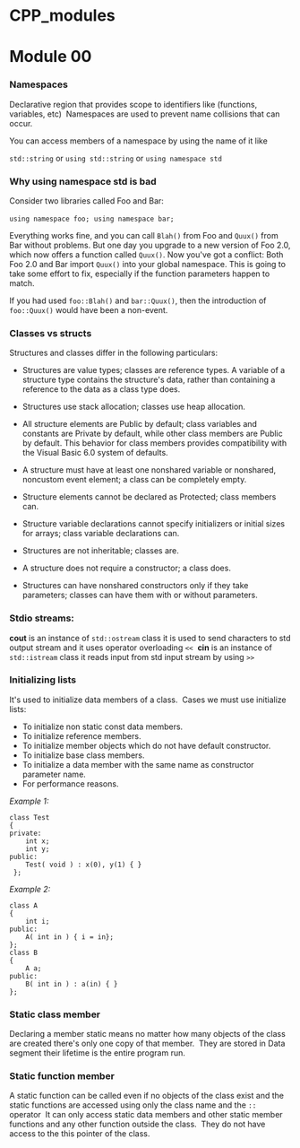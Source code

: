 # CPP_modules

# Module 00

### Namespaces 
Declarative region that provides scope to identifiers like (functions, variables, etc) 
Namespaces are used to prevent name collisions that can occur. 

You can access members of a namespace by using the name of it like  

`std::string` or `using std::string` or `using namespace std` 

### Why using namespace std is bad 

Consider two libraries called Foo and Bar: 

`using namespace foo;` 
`using namespace bar;` 

Everything works fine, and you can call `Blah()` from Foo and `Quux()` from Bar without problems.
But one day you upgrade to a new version of Foo 2.0, which now offers a function called `Quux()`.
Now you've got a conflict: Both Foo 2.0 and Bar import `Quux()` into your global namespace.
This is going to take some effort to fix, especially if the function parameters happen to match. 

If you had used `foo::Blah()` and `bar::Quux()`, then the introduction of `foo::Quux()` would have been a non-event.

### Classes vs structs 

Structures and classes differ in the following particulars: 

   - Structures are value types; classes are reference types. A variable of a structure type contains the structure's data, rather than containing a reference to the data as a class type does. 

   - Structures use stack allocation; classes use heap allocation. 

   - All structure elements are Public by default; class variables and constants are Private by default, while other class members are Public by default. This behavior for class members provides compatibility with the Visual Basic 6.0 system of defaults. 

   - A structure must have at least one nonshared variable or nonshared, noncustom event element; a class can be completely empty. 

   - Structure elements cannot be declared as Protected; class members can. 

   - Structure variable declarations cannot specify initializers or initial sizes for arrays; class variable declarations can. 

   - Structures are not inheritable; classes are. 

   - A structure does not require a constructor; a class does. 

   - Structures can have nonshared constructors only if they take parameters; classes can have them with or without parameters.
   
### Stdio streams: 
**cout** is an instance of `std::ostream` class it is used to send characters to std output stream and it uses operator overloading `<<` 
**cin** is an instance of `std::istream` class it reads input from std input stream by using `>>` 
  
### Initializing lists 

It's used to initialize data members of a class. 
Cases we must use initialize lists: 
  - To initialize non static const data members. 
  - To initialize reference members. 
  - To initialize member objects which do not have default constructor. 
  - To initialize base class members. 
  - To initialize a data member with the same name as constructor parameter name. 
  - For performance reasons. 

*Example 1:* 
```
class Test 
{ 
private: 
    int x; 
    int y; 
public: 
    Test( void ) : x(0), y(1) { } 
 };
```

*Example 2:* 
```
class A  
{
    int i; 
public: 
    A( int in ) { i = in}; 
}; 
class B 
{ 
    A a; 
public: 
    B( int in ) : a(in) { } 
};
```

### Static class member
Declaring a member static means no matter how many objects of the class are created there's only one copy of that member. 
They are stored in Data segment their lifetime is the entire program run.

### Static function member
A static function can be called even if no objects of the class exist and the static functions are accessed using 
only the class name and the `::` operator 
It can only access static data members and other static member functions and any other function outside the class. 
They do not have access to the this pointer of the class.
